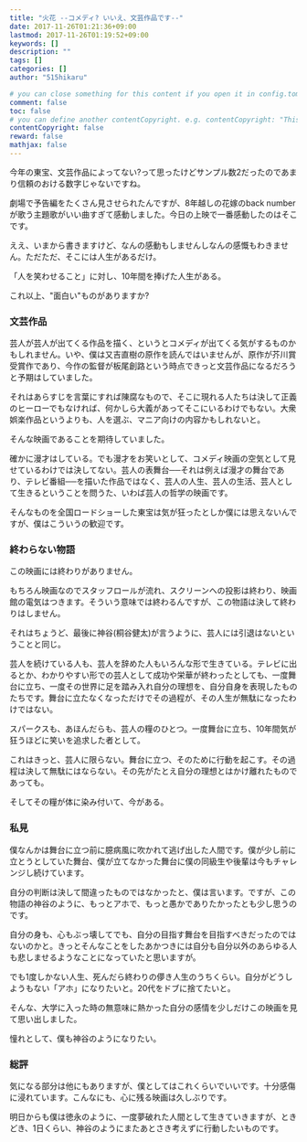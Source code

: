 ```yaml
---
title: "火花 --コメディ? いいえ、文芸作品です--"
date: 2017-11-26T01:21:36+09:00
lastmod: 2017-11-26T01:19:52+09:00
keywords: []
description: ""
tags: []
categories: []
author: "515hikaru"

# you can close something for this content if you open it in config.toml.
comment: false
toc: false
# you can define another contentCopyright. e.g. contentCopyright: "This is an another copyright."
contentCopyright: false
reward: false
mathjax: false
---
```


今年の東宝、文芸作品によってない?って思ったけどサンプル数2だったのであまり信頼のおける数字じゃないですね。

劇場で予告編をたくさん見させられたんですが、8年越しの花嫁のback numberが歌う主題歌がいい曲すぎて感動しました。今日の上映で一番感動したのはそこです。

ええ、いまから書きますけど、なんの感動もしませんしなんの感慨もわきません。ただただ、そこには人生があるだけ。

「人を笑わせること」に対し、10年間を捧げた人生がある。

これ以上、"面白い"ものがありますか?

<!--more-->

### 文芸作品

芸人が芸人が出てくる作品を描く、というとコメディが出てくる気がするものかもしれません。いや、僕は又吉直樹の原作を読んではいませんが、原作が芥川賞受賞作であり、今作の監督が板尾創路という時点できっと文芸作品になるだろうと予期はしていました。

それはあらすじを言葉にすれば陳腐なもので、そこに現れる人たちは決して正義のヒーローでもなければ、何かしら大義があってそこにいるわけでもない。大衆娯楽作品というよりも、人を選ぶ、マニア向けの内容かもしれないと。

そんな映画であることを期待していました。

確かに漫才はしている。でも漫才をお笑いとして、コメディ映画の空気として見せているわけでは決してない。芸人の表舞台──それは例えば漫才の舞台であり、テレビ番組──を描いた作品ではなく、芸人の人生、芸人の生活、芸人として生きるということを問うた、いわば芸人の哲学の映画です。

そんなものを全国ロードショーした東宝は気が狂ったとしか僕には思えないんですが、僕はこういうの歓迎です。

### 終わらない物語

この映画には終わりがありません。

もちろん映画なのでスタッフロールが流れ、スクリーンへの投影は終わり、映画館の電気はつきます。そういう意味では終わるんですが、この物語は決して終わりはしません。

それはちょうど、最後に神谷(桐谷健太)が言うように、芸人には引退はないということと同じ。

芸人を続けている人も、芸人を辞めた人もいろんな形で生きている。テレビに出るとか、わかりやすい形での芸人として成功や栄華が終わったとしても、一度舞台に立ち、一度その世界に足を踏み入れ自分の理想を、自分自身を表現したものたちです。舞台に立たなくなっただけでその過程が、その人生が無駄になったわけではない。

スパークスも、あほんだらも、芸人の糧のひとつ。一度舞台に立ち、10年間気が狂うほどに笑いを追求した者として。

これはきっと、芸人に限らない。舞台に立つ、そのために行動を起こす。その過程は決して無駄にはならない。その先がたとえ自分の理想とはかけ離れたものであっても。

そしてその糧が体に染み付いて、今がある。

### 私見

僕なんかは舞台に立つ前に臆病風に吹かれて逃げ出した人間です。僕が少し前に立とうとしていた舞台、僕が立てなかった舞台に僕の同級生や後輩は今もチャレンジし続けています。

自分の判断は決して間違ったものではなかったと、僕は言います。ですが、この物語の神谷のように、もっとアホで、もっと愚かでありたかったとも少し思うのです。

自分の身も、心もぶっ壊してでも、自分の目指す舞台を目指すべきだったのではないのかと。きっとそんなことをしたあかつきには自分も自分以外のあらゆる人も悲しませるようなことになっていたと思いますが。

でも1度しかない人生、死んだら終わりの儚き人生のうちくらい。自分がどうしようもない「アホ」になりたいと。20代をドブに捨てたいと。

そんな、大学に入った時の無意味に熱かった自分の感情を少しだけこの映画を見て思い出しました。

憧れとして、僕も神谷のようになりたい。

### 総評

気になる部分は他にもありますが、僕としてはこれくらいでいいです。十分感傷に浸れています。こんなにも、心に残る映画は久しぶりです。

明日からも僕は徳永のように、一度夢破れた人間として生きていきますが、ときどき、1日くらい、神谷のようにまたあとさき考えずに行動したいものです。
